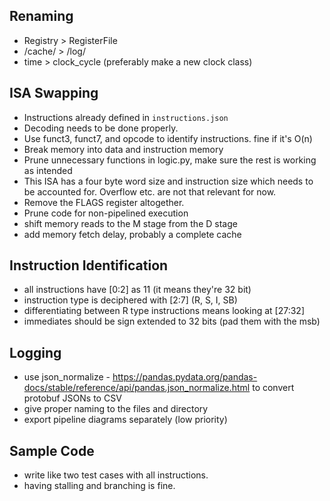## Renaming

* Registry > RegisterFile
* /cache/ > /log/
* time > clock_cycle (preferably make a new clock class)

## ISA Swapping

* Instructions already defined in `instructions.json`
* Decoding needs to be done properly.
* Use funct3, funct7, and opcode to identify instructions. fine if it's O(n)
* Break memory into data and instruction memory
* Prune unnecessary functions in logic.py, make sure the rest is working as intended
* This ISA has a four byte word size and instruction size which needs to be accounted for. Overflow etc. are not that relevant for now.
* Remove the FLAGS register altogether.
* Prune code for non-pipelined execution
* shift memory reads to the M stage from the D stage
* add memory fetch delay, probably a complete cache

## Instruction Identification
* all instructions have [0:2] as 11 (it means they're 32 bit)
* instruction type is deciphered with [2:7] (R, S, I, SB)
* differentiating between R type instructions means looking at [27:32]
* immediates should be sign extended to 32 bits (pad them with the msb)

## Logging

* use json_normalize - https://pandas.pydata.org/pandas-docs/stable/reference/api/pandas.json_normalize.html to convert protobuf JSONs to CSV
* give proper naming to the files and directory
* export pipeline diagrams separately (low priority)

## Sample Code

* write like two test cases with all instructions. 
* having stalling and branching is fine.